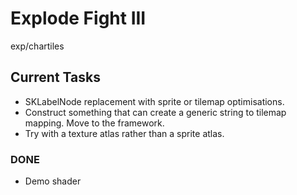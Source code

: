 # Explode Fight III
exp/chartiles

## Current Tasks
- SKLabelNode replacement with sprite or tilemap optimisations.
- Construct something that can create a generic string to tilemap mapping. Move to the framework.
- Try with a texture atlas rather than a sprite atlas.

### DONE
- Demo shader
